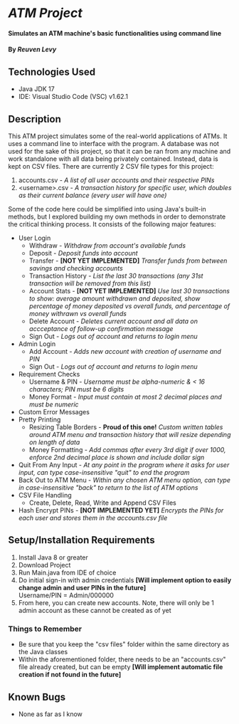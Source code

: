 # _ATM Project_

#### Simulates an ATM machine's basic functionalities using command line

#### By _**Reuven Levy**_

## Technologies Used

* Java JDK 17
* IDE: Visual Studio Code (VSC) v1.62.1

## Description

This ATM project simulates some of the real-world applications of ATMs. It uses a command line to interface with the program. A database was not used for the sake
of this project, so that it can be ran from any machine and work standalone with all data being privately contained. Instead, data is kept on CSV files. There are
currently 2 CSV file types for this project:<br>
  1. accounts.csv - _A list of all user accounts and their respective PINs_
  2. \<username\>.csv - _A transaction history for specific user, which doubles as their current balance (every user will have one)_

Some of the code here could be simplified into using Java's built-in methods, but I explored building my own methods in order to demonstrate the critical thinking
process. It consists of the following major features:
* User Login
  * Withdraw              - _Withdraw from account's available funds_
  * Deposit               - _Deposit funds into account_
  * Transfer              - **[NOT YET IMPLEMENTED]** _Transfer funds from between savings and checking accounts_
  * Transaction History   - _List the last 30 transactions (any 31st transaction will be removed from this list)_
  * Account Stats         - **[NOT YET IMPLEMENTED]** _Use last 30 transactions to show: average amount withdrawn and deposited, show percentage of money deposited_
                            _vs overall funds, and percentage of money withrawn vs overall funds_
  * Delete Account        - _Deletes current account and all data on accceptance of follow-up confirmation message_
  * Sign Out              - _Logs out of account and returns to login menu_
* Admin Login
  * Add Account           - _Adds new account with creation of username and PIN_
  * Sign Out              - _Logs out of account and returns to login menu_
* Requirement Checks
  * Username & PIN        - _Username must be alpha-numeric & < 16 characters; PIN must be 6 digits_
  * Money Format          - _Input must contain at most 2 decimal places and must be numeric_
* Custom Error Messages
* Pretty Printing
  * Resizing Table Borders  - **Proud of this one!** _Custom written tables around ATM menu and transaction history that will resize depending on length of data_
  * Money Formatting        - _Add commas after every 3rd digit if over 1000, enforce 2nd decimal place is shown and include dollar sign_
* Quit From Any Input       - _At any point in the program where it asks for user input, can type case-insensitive "quit" to end the program_
* Back Out to ATM Menu      - _Within any chosen ATM menu option, can type in case-insensitive "back" to return to the list of ATM options_
* CSV File Handling
  * Create, Delete, Read, Write and Append CSV Files
* Hash Encrypt PINs         - **[NOT IMPLEMENTED YET]** _Encrypts the PINs for each user and stores them in the accounts.csv file_

## Setup/Installation Requirements

1. Install Java 8 or greater
2. Download Project
3. Run Main.java from IDE of choice
4. Do initial sign-in with admin credentials **[Will implement option to easily change admin and user PINs in the future]**<br>
Username/PIN  = Admin/000000
5. From here, you can create new accounts. Note, there will only be 1 admin account as these cannot be created as of yet

### Things to Remember 
* Be sure that you keep the "csv files" folder within the same directory as the Java classes
* Within the aforementioned folder, there needs to be an "accounts.csv" file already created, but can be empty
**[Will implement automatic file creation if not found in the future]**

## Known Bugs

* None as far as I know
